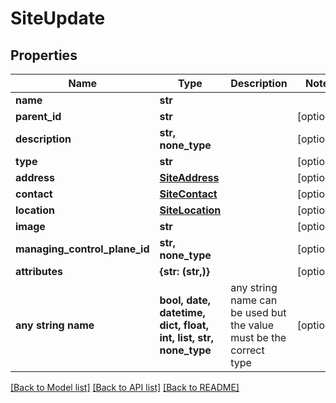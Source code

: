# SiteUpdate


## Properties
Name | Type | Description | Notes
------------ | ------------- | ------------- | -------------
**name** | **str** |  | 
**parent_id** | **str** |  | [optional] 
**description** | **str, none_type** |  | [optional] 
**type** | **str** |  | [optional] 
**address** | [**SiteAddress**](SiteAddress.md) |  | [optional] 
**contact** | [**SiteContact**](SiteContact.md) |  | [optional] 
**location** | [**SiteLocation**](SiteLocation.md) |  | [optional] 
**image** | **str** |  | [optional] 
**managing_control_plane_id** | **str, none_type** |  | [optional] 
**attributes** | **{str: (str,)}** |  | [optional] 
**any string name** | **bool, date, datetime, dict, float, int, list, str, none_type** | any string name can be used but the value must be the correct type | [optional]

[[Back to Model list]](../README.md#documentation-for-models) [[Back to API list]](../README.md#documentation-for-api-endpoints) [[Back to README]](../README.md)


